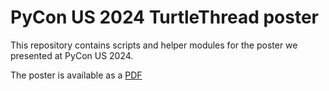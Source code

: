 # PyCon US 2024 TurtleThread poster

This repository contains scripts and helper modules for the poster we presented at PyCon US 2024.

The poster is available as a [PDF](AlgorithmicEmbroidery_poster_web.pdf)
